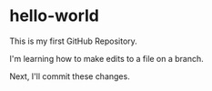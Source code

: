 # hello-world
This is my first GitHub Repository. 

I'm learning how to make edits to a file on a branch. 

Next, I'll commit these changes.
